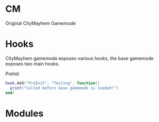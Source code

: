 # CM
Original CityMayhem Gamemode

# Hooks
CityMayhem gamemode exposes various hooks, the base gamemode exposes two main hooks.

PreInit
```lua
hook.Add("PreInit", "Testing", function()
  print("Called before base gamemode is loaded!")
end)

```

# Modules
